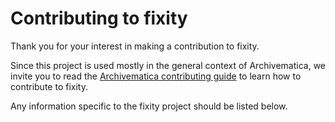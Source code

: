 # Contributing to fixity

Thank you for your interest in making a contribution to fixity.

Since this project is used mostly in the general context of Archivematica, we
invite you to read the [Archivematica contributing guide](https://github.com/artefactual/archivematica/blob/qa/1.x/CONTRIBUTING.md)
 to learn how to contribute to fixity.

Any information specific to the fixity project should be listed
below.
